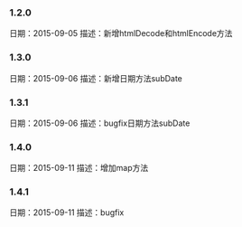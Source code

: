 ### 1.2.0
日期：2015-09-05
描述：新增htmlDecode和htmlEncode方法


### 1.3.0
日期：2015-09-06
描述：新增日期方法subDate


### 1.3.1
日期：2015-09-06
描述：bugfix日期方法subDate


### 1.4.0
日期：2015-09-11
描述：增加map方法


### 1.4.1
日期：2015-09-11
描述：bugfix